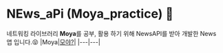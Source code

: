 # NEws_aPi (Moya_practice) 👻
네트워킹 라이브러리 **Moya**를 공부, 활용 하기 위해 NewsAPI를 받아 개발한
News 앱 입니다.😝
|Moya|[모야?](https://github.com/Heeesang/IL/blob/master/Swift/lib/Moya.md)|
|---|---|